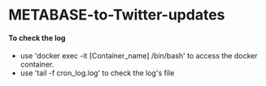 # METABASE-to-Twitter-updates


#### To check the log
- use 'docker exec -it [Container_name] /bin/bash' to access the docker container.
- use 'tail -f cron_log.log' to check the log's file

